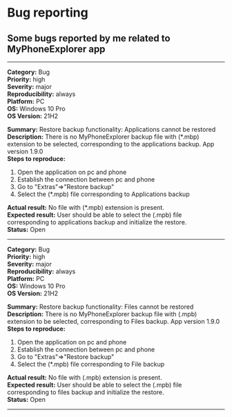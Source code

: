 # Bug reporting </br>
## Some bugs reported by me related to MyPhoneExplorer app </br>

------------------------------------------------------------------------------
**Category:** Bug </br>
**Priority:** high </br>
**Severity:** major </br>
**Reproducibility:** always </br>
**Platform:** PC </br>
**OS:** Windows 10 Pro </br> 
**OS Version:** 21H2 </br>

**Summary:** Restore backup functionality: Applications cannot be restored  </br>
**Description:** There is no MyPhoneExplorer backup file with (*.mbp) extension to be selected, corresponding to the applications backup. App version 1.9.0 </br>
**Steps to reproduce:** </br>
1. Open the application on pc and phone
2. Establish the connection between pc and phone
3. Go to "Extras"=>"Restore backup"
4. Select the (*.mpb) file corresponding to Applications backup 

**Actual result:** No file with (*.mpb) extension is present. </br>
**Expected result:** User should be able to select the (.mpb) file corresponding to applications backup and initialize the restore.</br>
**Status:** Open</br>

---------------------------------------------------------------------------------------
**Category:** Bug </br>
**Priority:** high </br>
**Severity:** major </br>
**Reproducibility:** always </br>
**Platform:** PC </br>
**OS:** Windows 10 Pro </br> 
**OS Version:** 21H2 </br>

**Summary:** Restore backup functionality: Files cannot be restored  </br>
**Description:**  There is no MyPhoneExplorer backup file with (.mpb) extension to be selected, corresponding to Files backup. App version 1.9.0 </br>
**Steps to reproduce:** </br>
1. Open the application on pc and phone
2. Establish the connection between pc and phone
3. Go to "Extras"=>"Restore backup"
4. Select the (*.mpb) file corresponding to File backup

**Actual result:** No file with (.mpb) extension is present. </br>
**Expected result:** User should be able to select the (.mpb) file corresponding to files backup and initialize the restore.</br>
**Status:** Open</br>

-----------------------------------------------------------------------------------------------

